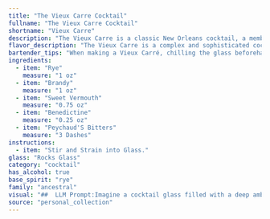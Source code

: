 ```yaml
---
title: "The Vieux Carre Cocktail"
fullname: "The Vieux Carre Cocktail"
shortname: "Vieux Carre"
description: "The Vieux Carre is a classic New Orleans cocktail, a member of the Old Fashioned family, characterized by its rich, complex flavors.  Created in the 1930s at the Hotel Monteleone's Carousel Bar, it's a sophisticated blend of rye, brandy, sweet vermouth, Benedictine, and Peychaud's Bitters. "
flavor_description: "The Vieux Carre is a complex and sophisticated cocktail. Its rye whiskey backbone provides spice and backbone, while the brandy lends fruitiness and richness. Sweet vermouth adds sweetness and herbal notes, while Benedictine brings a hint of honey and spice. Peychaud's bitters round out the profile with a touch of bitter orange and clove. The result is a balanced and deeply flavorful cocktail that is both warming and refreshing. "
bartender_tips: "When making a Vieux Carré, chilling the glass beforehand is key for a refreshing experience.  Use a good quality rye and brandy for depth of flavor. Don't skimp on the Benedictine; it adds complexity.  Stir gently, not vigorously, to avoid bruising the ingredients.  Garnish with a lemon twist and enjoy the rich, elegant complexity. "
ingredients:
  - item: "Rye"
    measure: "1 oz"
  - item: "Brandy"
    measure: "1 oz"
  - item: "Sweet Vermouth"
    measure: "0.75 oz"
  - item: "Benedictine"
    measure: "0.25 oz"
  - item: "Peychaud'S Bitters"
    measure: "3 Dashes"
instructions:
  - item: "Stir and Strain into Glass."
glass: "Rocks Glass"
category: "cocktail"
has_alcohol: true
base_spirit: "rye"
family: "ancestral"
visual: "##  LLM Prompt:Imagine a cocktail glass filled with a deep amber liquid, its surface shimmering with a subtle oiliness.  The color is reminiscent of polished mahogany, but with a hint of warm, reddish-brown undertones. Tiny bubbles, like whispers of spice, dance around the edges of the glass, slowly rising towards the surface. The aroma, a complex blend of sweet and smoky notes, wafts upwards, promising a taste as intriguing as its appearance. **Describe this cocktail in detail, focusing on its color, texture, and how the light plays off its surface. You can use metaphors and vivid imagery to capture its unique visual appeal. ** "
source: "personal_collection"
---
```


